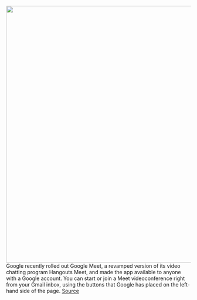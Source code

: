 <img src='https://cdn.vox-cdn.com/thumbor/LJTMPBuNrg-0kzAyAMdyciZbt9o=/0x0:1216x776/1200x800/filters:focal(511x291:705x485)/cdn.vox-cdn.com/uploads/chorus_image/image/66894863/google_meet_poup.0.jpg' width='700px' /><br/>
Google recently rolled out Google Meet, a revamped version of its video chatting program Hangouts Meet, and made the app available to anyone with a Google account. You can start or join a Meet videoconference right from your Gmail inbox, using the buttons that Google has placed on the left-hand side of the page.
<a href='https://www.theverge.com/2020/6/4/21265533/google-meet-gmail-hide-video-call-email-shortcut'> Source <a/>